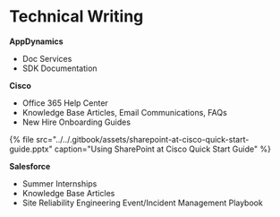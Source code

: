 # Technical Writing

**AppDynamics**

* Doc Services
* SDK Documentation

**Cisco**

* Office 365 Help Center
* Knowledge Base Articles, Email Communications, FAQs
* New Hire Onboarding Guides

{% file src="../../.gitbook/assets/sharepoint-at-cisco-quick-start-guide.pptx" caption="Using SharePoint at Cisco Quick Start Guide" %}

**Salesforce**

* Summer Internships
* Knowledge Base Articles
* Site Reliability Engineering Event/Incident Management Playbook



